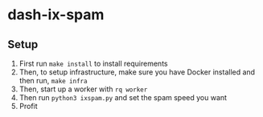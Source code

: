 # dash-ix-spam

## Setup

1. First run `make install` to install requirements
2. Then, to setup infrastructure, make sure you have Docker installed and then run, `make infra`
3. Then, start up a worker with `rq worker`
4. Then run `python3 ixspam.py` and set the spam speed you want
5. Profit